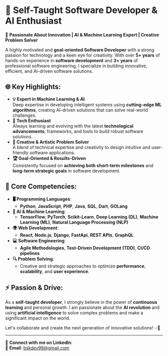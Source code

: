 # **🎯 Self-Taught Software Developer & AI Enthusiast**  

🌟 **Passionate About Innovation | AI & Machine Learning Expert | Creative Problem Solver**

A highly motivated and **goal-oriented Software Developer** with a strong passion for technology and a keen eye for creativity. With over **5+ years** of hands-on experience in **software development** and **3+ years** of professional software engineering, I specialize in building innovative, efficient, and AI-driven software solutions. 

## **🌐 Key Highlights:**
- **💡 Expert in Machine Learning & AI**  
  Deep expertise in developing intelligent systems using **cutting-edge ML algorithms**, creating AI-driven solutions that can solve real-world challenges.
- **🚀 Tech Enthusiast**  
  Always learning and evolving with the latest **technological advancements**, frameworks, and tools to build robust software solutions.
- **🎨 Creative & Artistic Problem Solver**  
  A blend of technical expertise and creativity to design intuitive and user-friendly software applications.
- **🏆 Goal-Oriented & Results-Driven**  
  Consistently focused on **achieving both short-term milestones** and **long-term strategic goals** in software development.

## **🔧 Core Competencies:**
- **🖥️ Programming Languages**:  
  - **Python**, **JavaScript**, **PHP**, **Java**, **SQL**, **Dart**, **GOLang**
- **🤖 AI & Machine Learning**:  
  - **TensorFlow**, **PyTorch**, **Scikit-Learn**, **Deep Learning (DL)**, **Machine Learning (ML)**, **Natural Language Processing (NLP)**
- **🌍 Web Development**:  
  - **React**, **Node.js**, **Django**, **FastApi**, **REST APIs**, **GraphQL**
- **💻 Software Engineering**:  
  - **Agile Methodologies**, **Test-Driven Development (TDD)**, **CI/CD pipelines**
- **🔍 Problem Solving**:  
  - Creative and strategic approaches to optimize **performance**, **scalability**, and **user experience**.

## **⚡ Passion & Drive**:  
As a **self-taught developer**, I strongly believe in the power of **continuous learning** and personal growth. I am passionate about the **AI revolution** and using **artificial intelligence** to solve complex problems and make a significant impact on the world. 

Let's collaborate and create the next generation of innovative solutions! 💡🚀

---

🔗 **Connect with me on LinkedIn**:   
📩 **Email**: bskdev98@gmail.com
